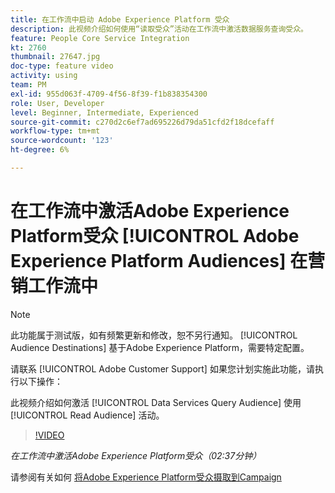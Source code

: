 ```yaml
---
title: 在工作流中启动 Adobe Experience Platform 受众
description: 此视频介绍如何使用“读取受众”活动在工作流中激活数据服务查询受众。
feature: People Core Service Integration
kt: 2760
thumbnail: 27647.jpg
doc-type: feature video
activity: using
team: PM
exl-id: 955d063f-4709-4f56-8f39-f1b838354300
role: User, Developer
level: Beginner, Intermediate, Experienced
source-git-commit: c270d2c6ef7ad695226d79da51cfd2f18dcefaff
workflow-type: tm+mt
source-wordcount: '123'
ht-degree: 6%

---
```


# 在工作流中激活Adobe Experience Platform受众 [!UICONTROL Adobe Experience Platform Audiences] 在营销工作流中

>[!NOTE]
>
>此功能属于测试版，如有频繁更新和修改，恕不另行通知。 [!UICONTROL Audience Destinations] 基于Adobe Experience Platform，需要特定配置。
>
>请联系 [!UICONTROL Adobe Customer Support] 如果您计划实施此功能，请执行以下操作：

此视频介绍如何激活 [!UICONTROL Data Services Query Audience] 使用 [!UICONTROL Read Audience] 活动。

>[!VIDEO](https://video.tv.adobe.com/v/27647?quality=12)

*在工作流中激活Adobe Experience Platform受众（02:37分钟）*

请参阅有关如何 [将Adobe Experience Platform受众摄取到Campaign](https://experienceleague.adobe.com/docs/campaign-standard/using/integrating-with-adobe-cloud/adobe-experience-platform/aep-sources-destinations/ingest-aep-data.html)
